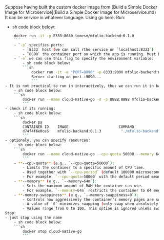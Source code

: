 
Suppose having built the custom docker image from [Build a Simple Docker Image for Microservice](Build a Simple Docker Image for Microservice.md)
It can be service in whatever language. Using go here.
Run:
- sh code block below:
```sh
	docker run -it -p 8333:8080 tomesm/mfolio-backend:0.1.0
	```
	- `-p` specifies ports:
		- `8333` host (we can call rthe service on `localhost:8333`)
		- `8080` the container port on which the app is running. Must be exposed in [Dockerfile](Dockerfile.md)
	- `-e` we can use this flag to specify the environment variable:
		- sh code block below:
		```sh
			docker run -it -e "PORT=9090" -p 8333:9090 mfolio-backend:0.1.3
			Server starting on port :9090...
			```
- It is not practical to run in interactively, thus we can run it in background with `-d` daemon flag and also provide a name to the container for better managing (stopping):
	- sh code block below:
	```sh
		docker run --name cloud-native-go -d -p 8888:8888 mfolio-backend:0.1.3
		```
- check if its running:
	- sh code block below:
	```sh
		docker ps
		CONTAINER ID	IMAGE						COMMAND					CREATED		 STATUS		 PORTS										NAMES
		d74f4f6e0ce6	mfolio-backend:0.1.3		 "./mfolio-backend"		6 seconds ago	Up 4 seconds	0.0.0.0:8888-\>8888/tcp, :::8888-\>8888/tcp	cloud-native-go
		```
- optionaly, you can specify resources:
	- sh code block below:
	```sh
		docker run --name cloud-native-go --cpu-quota 50000 --memory 64m --memory-swapiness 0 -d -p 8888:8888 mfolio-backend:0.1.3
		```
	- **--cpu-quota** (e.g., `--cpu-quota=50000`):
		- Limits the container to a specific amount of CPU time.
		- Used together with `--cpu-period` (default 100000 microseconds), it sets how much CPU the container can use per period.
		- For example, `--cpu-quota=50000` with the default period means the container can use 50% of one CPU core
	- **--memory** (e.g., `--memory=64m`):
		- Sets the maximum amount of RAM the container can use.
		- For example, `--memory=64m` restricts the container to 64 megabytes of memory
	- **-memory-swappiness** (e.g., `--memory-swappiness=0`):
		- Controls how aggressively the container’s memory pages are swapped to disk.
		- A value of `0` minimizes swapping (only swap when absolutely necessary), while `100` swaps very aggressively.
		- Values range from 0 to 100. This option is ignored unless swap is enabled for the container
Stop:
- just stop using the name
	- sh code block below:
	```sh
		docker stop cloud-native-go
		```